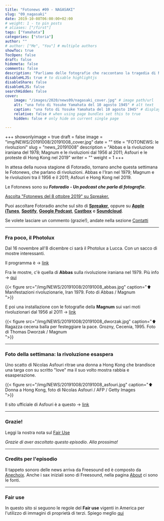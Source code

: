 ```yaml
---
title: "Fotonews #09 - NAGASAKI"
slug: "09_nagasaki"
date: 2019-10-08T06:00:00+02:00
# weight: 1 - to pin posts
# aliases: ["/first"]
tags: ["Yamahata"]
categories: ["storia"]
author: ""
# author: ["Me", "You"] # multiple authors
showToc: true
TocOpen: false
draft: false
hidemeta: false
comments: false
description: "Parliamo delle fotografie che raccontano la tragedia di Nagasaki"
disableHLJS: true # to disable highlightjs
disableShare: false
disableHLJS: false
searchHidden: false
cover:
    image: "/images/2020/news09/nagasaki_cover.jpg" # image path/url
    alt: "una foto di Yosuke Yamahata del 10 agosto 1945" # alt text
    caption: "una foto di Yosuke Yamahata del 10 agosto 1945" # display caption under cover
    relative: false # when using page bundles set this to true
    hidden: false # only hide on current single page

---
```


+++
showonlyimage = true
draft = false
image = "img/NEWS/20191008/20191008_cover.jpg"
date = ""
title = "FOTONEWS: le rivoluzioni"
slug = "news_20191008"
description = "Abbas e la rivoluzione iraniana del 1978; Magnum e le rivoluzioni dal 1956 al 2011; Asfouri e le proteste di Hong Kong nel 2019"
writer = ""
weight = 1
+++

In attesa della nuova stagione di Fotoradio, tornano anche questa settimana le Fotonews, che parlano di rivoluzioni. Abbas e l'Iran nel 1979; Magnum e le rivoluzioni tra il 1956 e il 2011; Asfouri e Hong Kong nel 2019.
<!--more-->

Le Fotonews sono su **_Fotoradio - Un podcast che parla di fotografie_**.

<a class="spreaker-player" href="https://www.spreaker.com/episode/19392810" data-resource="episode_id=19392810" data-width="100%" data-height="200px" data-theme="light" data-playlist="false" data-playlist-continuous="false" data-autoplay="false" data-live-autoplay="false" data-chapters-image="true" data-episode-image-position="right" data-hide-logo="false" data-hide-likes="false" data-hide-comments="false" data-hide-sharing="false" data-hide-download="true">Ascolta "Fotonews del 8 ottobre 2019" su Spreaker.</a>

Puoi ascoltare Fotoradio anche sul sito di <a href="https://www.spreaker.com/show/fotoradio-un-podcast-sulle-fotografie">**Spreaker**</a>, oppure su <a target="blank" href="https://podcasts.apple.com/it/podcast/fotoradio-un-podcast-sulle-fotografie/id1473090985">**Apple iTunes**</a>, <a target="blank" href="https://open.spotify.com/show/3dzBBFOJD2gaz2pRdhlzYh">**Spotify**</a>, <a target="blank" href="https://www.google.com/podcasts?feed=aHR0cHM6Ly93d3cuc3ByZWFrZXIuY29tL3Nob3cvMzYwNzI4OS9lcGlzb2Rlcy9mZWVk">**Google Podcast**</a>, <a target="blank" href="https://castbox.fm/channel/Fotoradio-un-podcast-sulle-fotografie-id2203635?country=it">**Castbox**</a> e <a target="blank" href="https://soundcloud.com/user-153455998">**Soundcloud**</a>.

Se volete lasciare un commento (grazie!), andate nella sezione <a href="/contact/">Contatti</a>

- - -

### Fra poco, il Photolux

Dal 16 novembre all'8 dicembre ci sarà il Photolux a Lucca. Con un sacco di mostre interessanti.

Il programma è -> <a target="blank" href="http://www.photoluxfestival.it/it/mostre-2019/">link</a>

Fra le mostre, c'è quella di **Abbas** sulla rivoluzione iraniana nel 1979. Più info ->  <a target="blank" href="http://www.photoluxfestival.it/it/abbas-the-iranian-revolution/">qui</a>

{{< figure src="/img/NEWS/20191008/20191008_abbas.jpg" caption="⬆︎ Manifestazioni rivoluzionarie, Iran 1979. Foto di Abbas / Magnum<br> ">}}

E poi una installazione con le fotografie della **Magnum** sui vari moti rivoluzionari dal 1956 al 2011 -> <a target="blank" href="http://www.photoluxfestival.it/it/magnum-revolution/">link</a>

{{< figure src="/img/NEWS/20191008/20191008_dworzak.jpg" caption="⬆︎ Ragazza cecena balla per festeggiare la pace. Grozny, Cecenia, 1995. Foto di Thomas Dworzak / Magnum<br> ">}}

- - -

### Foto della settimana: la rivoluzione esaspera

Uno scatto di Nicolas Asfouri ritrae una donna a Hong Kong che brandisce una targa con su scritto "love" ma il suo volto mostra rabbia e esasperazione.

{{< figure src="/img/NEWS/20191008/20191008_asfouri.jpg" caption="⬆︎ Donna a Hong Kong, foto di Nicolas Asfouri / AFP / Getty Images<br> ">}}

Il sito ufficiale di Asfouri è a questo -> <a target="blank" href="https://nicolasfouri.wixsite.com/nicolas-asfouri">link</a>

- - -

### Grazie!

Leggi la nostra nota sul <a target="blank" href="/static_page/fair_use/">Fair Use</a>

_Grazie di aver ascoltato questo episodio. Alla prossima!_


<!--
- - -
### Bonus Track

Torniamo all'episodio di oggi sul campo di accoglienza di Samos con questa bonus track.
Nicolò Govoni, uno dei fondatori di Still I Rise, racconta in un Tedx, del senso del volontariato e dell'approccio della sua ong verso i bambini del campo di Samos.
Un estratto della clip è in coda all'episodio. Qui la versione integrale del video.

{{< yt 7UKsgk0Ose0 >}}


<br>
-->

<!--
- - -

### Citazioni


- Fabrizio Gatti, con le immagini di Massimo Sestini, _Dimmi dove sei_, National Geographic Italia, giugno 2019

Le voci fuori campo sono tratte dal trailer del documentario di National Geographic Channel diretto da Jesús Garcés Lambert andato in onda il 20 giugno 2019 su Sky e poi boh.
-->

<!--
- - -
### Errata corrige

Nella prima versione dell'episodio, avevo previsto di chiudere con una clip di Nicolò Govoni che racconta il centro creato da Still I Rise alle porte del campo di Samos.
Poi invece ho preferito inserire la clip dal Tedx dove si parla di volontariato che mi pare più interessante. Quindi non torna il mio discorso in chiusura di puntata. Mi spiace
-->

<!--
- - -

### Altri link

- La puntata di **Be My Diary** di Rossella Pivanti citata nell'episodio è ascoltabile a questo (<a target="blank" href="https://www.spreaker.com/user/bemydiary/bmd-s02e10-finito">link</a>)

-->

- - -

### Credits per l'episodio

Il tappeto sonoro delle news arriva da Freesound ed è composto da <a target="blank" href="https://freesound.org/people/anechoix/">Anechoix</a>.
Anche i sax iniziali sono di Freesound, nella pagina <a href="/about/">About</a> ci sono le fonti.

- - -


### Fair use

In questo sito si seguono le regole del **Fair use** vigenti in America per l'utilizzo di immagini di proprietà di terzi. Spiego meglio <a href="/static_page/fair_use/">qui</a>
